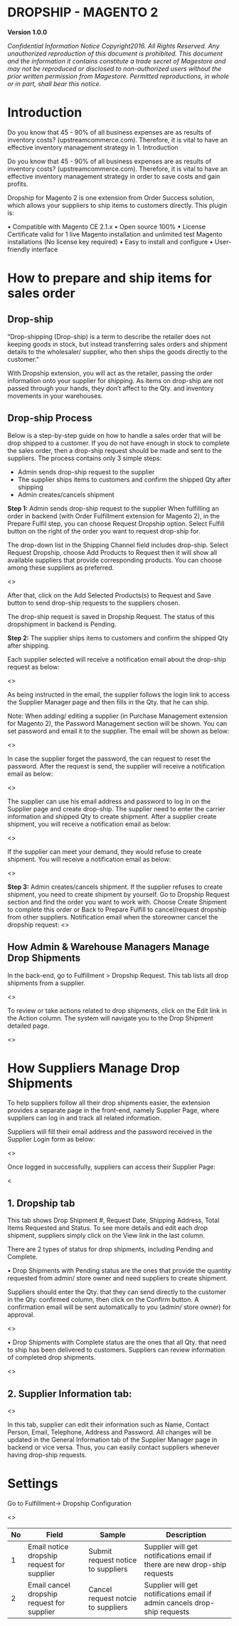 DROPSHIP - MAGENTO 2
===


**Version 1.0.0**


*Confidential Information Notice
Copyright2016. All Rights Reserved. Any unauthorized reproduction of this document is prohibited.
This document and the information it contains constitute a trade secret of Magestore and may not be reproduced or disclosed to non-authorized users without the prior written permission from Magestore. Permitted reproductions, in whole or in part, shall bear this notice.*


# Introduction


Do you know that 45 - 90% of all business expenses are as results of inventory costs? (upstreamcommerce.com). Therefore, it is vital to have an effective inventory management strategy in 1. Introduction

Do you know that 45 - 90% of all business expenses are as results of inventory costs? (upstreamcommerce.com). Therefore, it is vital to have an effective inventory management strategy in order to save costs and gain profits. 

Dropship for Magento 2 is one extension from Order Success solution, which allows your suppliers to ship items to customers directly. This plugin is:

•	Compatible with Magento CE 2.1.x
•	Open source 100%
•	License Certificate valid for 1 live Magento installation and unlimited test Magento installations (No license key required)
•	Easy to install and configure
•	User-friendly interface


# How to prepare and ship items for sales order


## Drop-ship

“Drop-shipping (Drop-ship) is a term to describe the retailer does not keeping goods in stock, but instead transferring sales orders and shipment details to the wholesaler/ supplier, who then ships the goods directly to the customer.”

With Dropship extension, you will act as the retailer, passing the order information onto your supplier for shipping. As items on drop-ship are not passed through your hands, they don’t affect to the Qty. and inventory movements in your warehouses.


## Drop-ship Process

Below is a step-by-step guide on how to handle a sales order that will be drop shipped to a customer. If you do not have enough in stock to complete the sales order, then a drop-ship request should be made and sent to the suppliers. The process contains only 3 simple steps:

-	Admin sends drop-ship request to the supplier
-	The supplier ships items to customers and confirm the shipped Qty after shipping
-	Admin creates/cancels shipment

**Step 1:** Admin sends drop-ship request to the supplier
When fulfilling an order in backend (with Order Fulfillment extension for Magento 2), in the Prepare Fulfil step, you can choose Request Dropship option. Select Fulfill button on the right of the order you want to request drop-ship for.

The drop-down list in the Shipping Channel field includes drop-ship. Select Request Dropship, choose Add Products to Request then it will show all available suppliers that provide corresponding products. You can choose among these suppliers as preferred.

<<img1>>

After that, click on the Add Selected Products(s) to Request and Save button to send drop-ship requests to the suppliers chosen.

The drop-ship request is saved in Dropship Request. The status of this dropshipment in backend is Pending.

**Step 2:** The supplier ships items to customers and confirm the shipped Qty after shipping.

Each supplier selected will receive a notification email about the drop-ship request as below: 

<<img2>>

As being instructed in the email, the supplier follows the login link to access the Supplier Manager page and then fills in the Qty. that he can ship.

Note: When adding/ editing a supplier (in Purchase Management extension for Magento 2), the Password Management section will be shown. You can set password and email it to the supplier. The email will be shown as below:

<<img3>>

In case the supplier forget the password, the can request to reset the password. After the request is send, the supplier will receive a notification email as below:

 <<img4>>

The supplier can use his email address and password to log in on the Supplier page and create drop-ship.  The supplier need to enter the carrier information and shipped Qty to create shipment. After a supplier create shipment, you will receive a notification email as below:            

<<img5>>

If the supplier can meet your demand, they would refuse to create shipment. You will receive a notification email as below:

<<img6>>

**Step 3:** Admin creates/cancels shipment.
If the supplier refuses to create shipment, you need to create shipment by yourself. Go to Dropship Request section and find the order you want to work with. Choose Create Shipment to complete this order or Back to Prepare Fulfill to cancel/request dropship from other suppliers.
Notification email when the storeowner cancel the dropship request:
<<img7>>


## How Admin & Warehouse Managers Manage Drop Shipments


In the back-end, go to Fulfillment > Dropship Request. This tab lists all drop shipments from a supplier. 

<<img8>>

To review or take actions related to drop shipments, click on the Edit link in the Action column. The system will navigate you to the Drop Shipment detailed page.

<<img9>>


# How Suppliers Manage Drop Shipments


To help suppliers follow all their drop shipments easier, the extension provides a separate page in the front-end, namely Supplier Page, where suppliers can log in and track all related information.

Suppliers will fill their email address and the password received in the Supplier Login form as below:

<<img10>>

Once logged in successfully, suppliers can access their Supplier Page:

<<img11>


## 1. Dropship tab


This tab shows Drop Shipment #, Request Date, Shipping Address, Total Items Requested and Status. To see more details and edit each drop shipment, suppliers simply click on the View link in the last column. 

There are 2 types of status for drop shipments, including Pending and Complete. 

•	Drop Shipments with Pending status are the ones that provide the quantity requested from admin/ store owner and need suppliers to create shipment. 

Suppliers should enter the Qty. that they can send directly to the customer in the Qty. confirmed column, then click on the Confirm button. A confirmation email will be sent automatically to you (admin/ store owner) for approval.

<<img12>>

•	Drop Shipments with Complete status are the ones that all Qty. that need to ship has been delivered to customers. Suppliers can review information of completed drop shipments.

<<img13>>



## 2. Supplier Information tab:


<<img14>>

In this tab, supplier can edit their information such as Name, Contact Person, Email, Telephone, Address and Password. All changes will be updated in the General Information tab of the Supplier Manager page in backend or vice versa. Thus, you can easily contact suppliers whenever having drop-ship requests.

# Settings


Go to Fulfillment→ Dropship Configuration

<<img15>>


No|Field|Sample|Description
---|---|---|---
|1| Email notice dropship request for supplier|Submit request notice to suppliers|Supplier will get notifications email if there are new drop-ship requests|
2| Email cancel dropship request for supplier|Cancel request notcie to suppliers|Supplier will get notifications email if admin cancels drop-ship requests 

